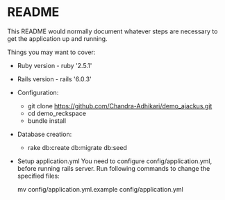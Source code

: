# README

This README would normally document whatever steps are necessary to get the
application up and running.

Things you may want to cover:

* Ruby version - ruby '2.5.1'
* Rails version - rails '6.0.3'

* Configuration:
  * git clone https://github.com/Chandra-Adhikari/demo_ajackus.git
  * cd demo_reckspace
  * bundle install

* Database creation:
  * rake db:create db:migrate db:seed

* Setup application.yml
  You need to configure config/application.yml, before running rails server.
  Run following commands to change the specified files:

  mv config/application.yml.example config/application.yml
